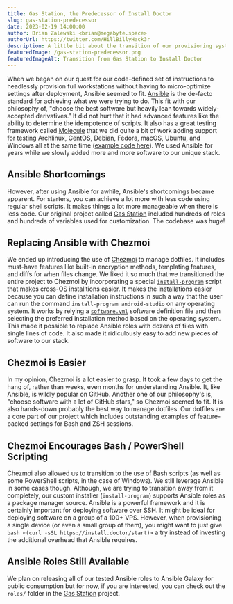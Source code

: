 ```yaml
---
title: Gas Station, the Predecessor of Install Doctor
slug: gas-station-predecessor
date: 2023-02-19 14:00:00
author: Brian Zalewski <brian@megabyte.space>
authorUrl: https://twitter.com/HillBillyHack3r
description: A little bit about the transition of our provisioning system from Ansible to Chezmoi
featuredImage: /gas-station-predecessor.png
featuredImageAlt: Transition from Gas Station to Install Doctor
---
```


When we began on our quest for our code-defined set of instructions to headlessly provision full workstations without having to micro-optimize settings after deployment, Ansible seemed to fit. [Ansible](https://www.ansible.com/) is the de-facto standard for achieving what we were trying to do. This fit with our philosophy of, "choose the best software but heavily lean towards widely-accepted derivatives." It did not hurt that it had advanced features like the ability to determine the idempotence of scripts. It also has a great testing framework called [Molecule](https://github.com/ansible-community/molecule) that we did quite a bit of work adding support for testing Archlinux, CentOS, Debian, Fedora, macOS, Ubuntu, and Windows all at the same time ([example code here](https://github.com/megabyte-labs/ansible-androidstudio/tree/master/molecule)). We used Ansible for years while we slowly added more and more software to our unique stack.

## Ansible Shortcomings

However, after using Ansible for awhile, Ansible's shortcomings became apparent. For starters, you can achieve a lot more with less code using regular shell scripts. It makes things a lot more manageable when there is less code. Our original project called [Gas Station](https://github.com/megabyte-labs/gas-station) included hundreds of roles and hundreds of variables used for customization. The codebase was huge!

## Replacing Ansible with Chezmoi

We ended up introducing the use of [Chezmoi](https://www.chezmoi.io/) to manage dotfiles. It includes must-have features like built-in encryption methods, templating features, and diffs for when files change. We liked it so much that we transitioned the entire project to Chezmoi by incorporating a special [`install-program`](https://github.com/megabyte-labs/install.doctor/blob/master/home/dot_local/bin/executable_install-program) script that makes cross-OS installtions easier. It makes the installations easier because you can define installation instructions in such a way that the user can run the command `install-program android-studio` on any operating system. It works by relying a [`software.yml`](https://github.com/megabyte-labs/install.doctor/blob/master/software.yml) software definition file and then selecting the preferred installation method based on the operating system. This made it possible to replace Ansible roles with dozens of files with single lines of code. It also made it ridiculously easy to add new pieces of software to our stack.

## Chezmoi is Easier

In my opinion, Chezmoi is a lot easier to grasp. It took a few days to get the hang of, rather than weeks, even months for understanding Ansible. It, like Ansible, is wildly popular on GitHub. Another one of our philosophy's is, "choose software with a lot of GitHub stars," so Chezmoi seemed to fit. It is also hands-down probably the best way to manage dotfiles. Our dotfiles are a core part of our project which includes outstanding examples of feature-packed settings for Bash and ZSH sessions.

## Chezmoi Encourages Bash / PowerShell Scripting

Chezmoi also allowed us to transition to the use of Bash scripts (as well as some PowerShell scripts, in the case of Windows). We still leverage Ansible in some cases though. Although, we are trying to transition away from it completely, our custom installer (`install-program`) supports Ansible roles as a package manager source. Ansible is a powerful framework and it is certainly important for deploying software over SSH. It might be ideal for deploying software on a group of a 100+ VPS. However, when provisioning a single device (or even a small group of them), you might want to just give `bash <(curl -sSL https://install.doctor/start)>` a try instead of investing the additional overhead that Ansible requires.

## Ansible Roles Still Available

We plan on releasing all of our tested Ansible roles to Ansible Galaxy for public consumption but for now, if you are interested, you can check out the `roles/` folder in the [Gas Station](https://github.com/megabyte-labs/Gas-Station/tree/master/roles) project.
